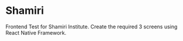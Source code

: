 # Shamiri
Frontend Test for Shamiri Institute. Create the required 3 screens using React Native Framework.
